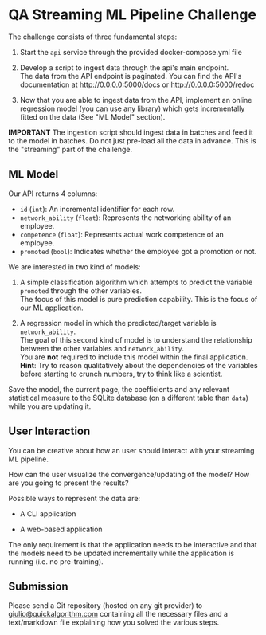 # QA Streaming ML Pipeline Challenge

The challenge consists of three fundamental steps:

1. Start the `api` service through the provided docker-compose.yml file
2. Develop a script to ingest data through the api's main endpoint.
 <br> The data from the API endpoint is paginated. You can find the API's documentation at http://0.0.0.0:5000/docs or http://0.0.0.0:5000/redoc

3. Now that you are able to ingest data from the API, implement an online regression model (you can use 
any library) which gets incrementally fitted on the data (See "ML Model" section).

**IMPORTANT** The ingestion script should ingest data in batches and feed it to the model in batches.
Do not just pre-load all the data in advance. This is the "streaming" part of the challenge.

## ML Model

Our API returns 4 columns:
* `id` (`int`): An incremental identifier for each row.
* `network_ability` (`float`): Represents the networking ability of an employee.
* `competence` (`float`): Represents actual work competence of an employee.
* `promoted` (`bool`): Indicates whether the employee got a promotion or not.

We are interested in two kind of models:

1. A simple classification algorithm which attempts to predict the variable `promoted` through the other variables. <br>
The focus of this model is pure prediction capability. This is the focus of our ML application.

2. A regression model in which the predicted/target variable is `network_ability`. <br>
The goal of this second kind of model is to understand the relationship between the other variables and `network_ability`. <br>
You are **not** required to include this model within the final application. <br>
**Hint**: Try to reason qualitatively about the dependencies of the variables before starting to crunch numbers, try to think like a scientist.

Save the model, the current page, the coefficients and any relevant statistical measure to the SQLite database (on a different table than `data`) while you are updating it.


## User Interaction

You can be creative about how an user should interact with your streaming ML pipeline.

How can the user visualize the convergence/updating of the model? How are you going to present the results?

Possible ways to represent the data are:

* A CLI application

* A web-based application

The only requirement is that the application needs to be interactive and that the models need to be updated incrementally while the application is running (i.e. no pre-training).


## Submission

Please send a Git repository (hosted on any git provider) to giulio@quickalgorithm.com containing all the necessary files and a text/markdown file explaining how you solved the various steps.
